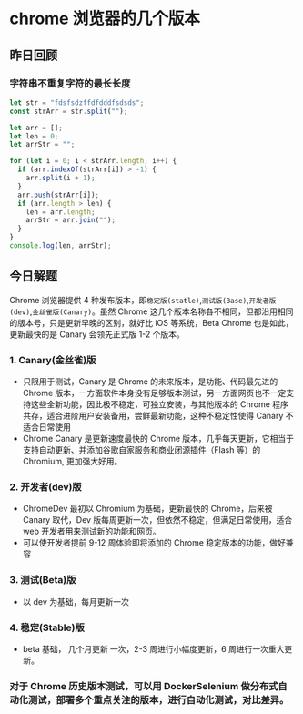# chrome 浏览器的几个版本

## 昨日回顾

### 字符串不重复字符的最长长度

```js
let str = "fdsfsdzffdfdddfsdsds";
const strArr = str.split("");

let arr = [];
let len = 0;
let arrStr = "";

for (let i = 0; i < strArr.length; i++) {
  if (arr.indexOf(strArr[i]) > -1) {
    arr.split(i + 1);
  }
  arr.push(strArr[i]);
  if (arr.length > len) {
    len = arr.length;
    arrStr = arr.join("");
  }
}
console.log(len, arrStr);
```

## 今日解题

Chrome 浏览器提供 4 种发布版本，即`稳定版(statle)`,`测试版(Base)`,`开发者版(dev)`,`金丝雀版(Canary)`。虽然 Chrome 这几个版本名称各不相同，但都沿用相同的版本号，只是更新早晚的区别，就好比 iOS 等系统，Beta Chrome 也是如此，更新最快的是 Canary 会领先正式版 1-2 个版本。

### 1. Canary(金丝雀)版

- 只限用于测试，Canary 是 Chrome 的未来版本，是功能、代码最先进的 Chrome 版本，一方面软件本身没有足够版本测试，另一方面网页也不一定支持这些全新功能，因此极不稳定，可独立安装，与其他版本的 Chrome 程序共存，适合进阶用户安装备用，尝鲜最新功能，这种不稳定性使得 Canary 不适合日常使用
- Chrome Canary 是更新速度最快的 Chrome 版本，几乎每天更新，它相当于支持自动更新、并添加谷歌自家服务和商业闭源插件（Flash 等）的 Chromium, 更加强大好用。

### 2. 开发者(dev)版

- ChromeDev 最初以 Chromium 为基础，更新最快的 Chrome，后来被 Canary 取代，Dev 版每周更新一次，但依然不稳定，但满足日常使用，适合 web 开发者用来测试新的功能和网页。
- 可以使开发者提前 9-12 周体验即将添加的 Chrome 稳定版本的功能，做好兼容

### 3. 测试(Beta)版

- 以 dev 为基础，每月更新一次

### 4. 稳定(Stable)版

- beta 基础， 几个月更新 一次，2-3 周进行小幅度更新，6 周进行一次重大更新。

### 对于 Chrome 历史版本测试，可以用 DockerSelenium 做分布式自动化测试，部署多个重点关注的版本，进行自动化测试，对比差异。
